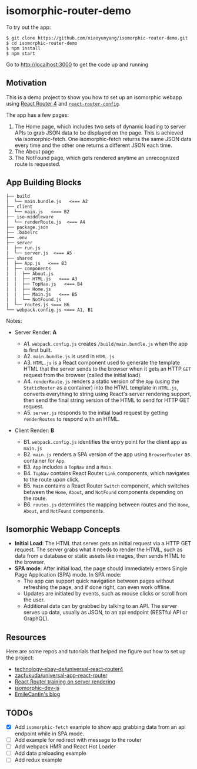 # isomorphic-router-demo


To try out the app:

```
$ git clone https://github.com/xiaoyunyang/isomorphic-router-demo.git
$ cd isomorphic-router-demo
$ npm install
$ npm start
```

Go to [http://localhost:3000](http://localhost:3000) to get the code up and running

## Motivation

This is a demo project to show you how to set up an isomorphic webapp using [React Router 4](https://github.com/ReactTraining/react-router) and [`react-router-config`](https://github.com/ReactTraining/react-router/tree/master/packages/react-router-config).

The app has a few pages:

1. The Home page, which includes two sets of dynamic loading to server APIs to grab JSON data to be displayed on the page. This is achieved via isomorphic-fetch. One isomorphic-fetch returns the same JSON data every time and the other one returns a different JSON each time.
2. The About page
3. The NotFound page, which gets rendered anytime an unrecognized route is requested.

## App Building Blocks

```
├── build
|  └── main.bundle.js   <=== A2
├── client
|  └── main.js   <=== B2
├── iso-middleware
|  └── renderRoute.js  <=== A4
├── package.json
├── .babelrc
├── .env
├── server
|  ├── run.js
|  └── server.js  <=== A5
├── shared
|  ├── App.js   <=== B3
|  ├── components
|  |  ├── About.js
|  |  ├── HTML.js   <=== A3
|  |  ├── TopNav.js   <=== B4
|  |  ├── Home.js
|  |  ├── Main.js   <=== B5
|  |  └── NotFound.js
|  └── routes.js <=== B6
└── webpack.config.js <=== A1, B1
```

Notes:

* Server Render: **A**  
	* A1. `webpack.config.js` creates `/build/main.bundle.js` when the app is first built.
	* A2. `main.bundle.js` is used in `HTML.js`
	* A3. `HTML.js` is a React component used to generate the template HTML that the server sends to the browser when it gets an HTTP `GET` request from the browser (called the initial load).
	* A4. `renderRoute.js` renders a static version of the `App` (using the `StaticRouter` as a container) into the HTML template in `HTML.js`, converts everything to string using React's server rendering support, then send the final string version of the HTML to send for HTTP GET request.
	* A5. `server.js` responds to the initial load request by getting `renderRoutes` to respond with an HTML.

* Client Render: **B**
	* B1. `webpack.config.js` identifies the entry point for the client app as `main.js`
	* B2. `main.js` renders a SPA version of the app using `BrowserRouter` as container for `App`.
	* B3. `App` includes a `TopNav` and a `Main`.
	* B4. `TopNav` contains React Router `Link` components, which navigates to the route upon click.
	* B5. `Main` contains a React Router `Switch` component, which switches between the `Home`, `About`, and `NotFound` components depending on the route.
	* B6. `routes.js` determines the mapping between routes and the `Home`, `About`, and `NotFound` components.


## Isomorphic Webapp Concepts

* **Initial Load**:  The HTML that server gets an initial request via a HTTP GET request. The server grabs what it needs to render the HTML, such as data from a database or static assets like images, then sends HTML to the browser.
* **SPA mode**: After initial load, the page should immediately enters Single Page Application (SPA) mode. In SPA mode:
	* The app can support quick navigation between pages without refreshing the page, and if done right, can even work offline.
	* Updates are initiated by events, such as mouse clicks or scroll from the user.
	* Additional data can by grabbed by talking to an API. The server serves up data, usually as JSON, to an api endpoint (RESTful API or GraphQL).

## Resources
Here are some repos and tutorials that helped me figure out how to set up the project:

* [technology-ebay-de/universal-react-router4](https://github.com/technology-ebay-de/universal-react-router4/tree/master/src/shared)
* [zacfukuda/universal-app-react-router](https://github.com/zacfukuda/universal-app-react-router)
* [React Router training on server rendering](https://reacttraining.com/react-router/web/guides/server-rendering)
* [isomorphic-dev-js](https://github.com/isomorphic-dev-js/complete-isomorphic-example)
* [EmileCantin's blog](https://blog.emilecantin.com/web/react/javascript/2017/05/16/ssr-react-router-4-webpack-code-split.html)

## TODOs

- [X] Add `isomorphic-fetch` example to show app grabbing data from an api endpoint while in SPA mode.
- [ ] Add example for redirect with message to the router
- [ ] Add webpack HMR and React Hot Loader
- [ ] Add data preloading example
- [ ] Add redux example
